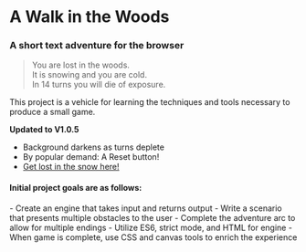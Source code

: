 <h1>A Walk in the Woods</h1>
<h3>A short text adventure for the browser</h3>

<blockquote>
You are lost in the woods.<br>
It is snowing and you are cold.<br>
In 14 turns you will die of exposure.
</blockquote>
This project is a vehicle for learning the techniques and tools necessary to produce a small game.<br>

**Updated to V1.0.5**
- Background darkens as turns deplete
- By popular demand: A Reset button!
- <a href="http://chrinkus.github.io/walk">Get lost in the snow here!</a>

<h4>Initial project goals are as follows:</h4>
- Create an engine that takes input and returns output
- Write a scenario that presents multiple obstacles to the user
- Complete the adventure arc to allow for multiple endings
- Utilize ES6, strict mode, and HTML for engine
- When game is complete, use CSS and canvas tools to enrich the experience
